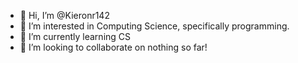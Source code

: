 - 👋 Hi, I’m @Kieronr142
- 👀 I’m interested in Computing Science, specifically programming.
- 🌱 I’m currently learning CS
- 💞️ I’m looking to collaborate on nothing so far!

<!---
Kieronr142/Kieronr142 is a ✨ special ✨ repository because its `README.md` (this file) appears on your GitHub profile.
You can click the Preview link to take a look at your changes.
--->
